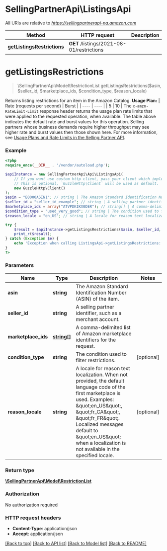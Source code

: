 # SellingPartnerApi\ListingsApi

All URIs are relative to *https://sellingpartnerapi-na.amazon.com*

Method | HTTP request | Description
------------- | ------------- | -------------
[**getListingsRestrictions**](ListingsApi.md#getListingsRestrictions) | **GET** /listings/2021-08-01/restrictions | 


# **getListingsRestrictions**
> \SellingPartnerApi\Model\RestrictionList getListingsRestrictions($asin, $seller_id, $marketplace_ids, $condition_type, $reason_locale)



Returns listing restrictions for an item in the Amazon Catalog.   **Usage Plan:**  | Rate (requests per second) | Burst | | ---- | ---- | | 5 | 10 |  The `x-amzn-RateLimit-Limit` response header returns the usage plan rate limits that were applied to the requested operation, when available. The table above indicates the default rate and burst values for this operation. Selling partners whose business demands require higher throughput may see higher rate and burst values then those shown here. For more information, see [Usage Plans and Rate Limits in the Selling Partner API](doc:usage-plans-and-rate-limits-in-the-sp-api).

### Example
```php
<?php
require_once(__DIR__ . '/vendor/autoload.php');

$apiInstance = new SellingPartnerApi\Api\ListingsApi(
    // If you want use custom http client, pass your client which implements `GuzzleHttp\ClientInterface`.
    // This is optional, `GuzzleHttp\Client` will be used as default.
    new GuzzleHttp\Client()
);
$asin = "B0000ASIN1"; // string | The Amazon Standard Identification Number (ASIN) of the item.
$seller_id = "seller_id_example"; // string | A selling partner identifier, such as a merchant account.
$marketplace_ids = array("ATVPDKIKX0DER"); // string[] | A comma-delimited list of Amazon marketplace identifiers for the request.
$condition_type = "used_very_good"; // string | The condition used to filter restrictions.
$reason_locale = "en_US"; // string | A locale for reason text localization. When not provided, the default language code of the first marketplace is used. Examples: \"en_US\", \"fr_CA\", \"fr_FR\". Localized messages default to \"en_US\" when a localization is not available in the specified locale.

try {
    $result = $apiInstance->getListingsRestrictions($asin, $seller_id, $marketplace_ids, $condition_type, $reason_locale);
    print_r($result);
} catch (Exception $e) {
    echo 'Exception when calling ListingsApi->getListingsRestrictions: ', $e->getMessage(), PHP_EOL;
}
?>
```

### Parameters

Name | Type | Description  | Notes
------------- | ------------- | ------------- | -------------
 **asin** | **string**| The Amazon Standard Identification Number (ASIN) of the item. |
 **seller_id** | **string**| A selling partner identifier, such as a merchant account. |
 **marketplace_ids** | [**string[]**](../Model/string.md)| A comma-delimited list of Amazon marketplace identifiers for the request. |
 **condition_type** | **string**| The condition used to filter restrictions. | [optional]
 **reason_locale** | **string**| A locale for reason text localization. When not provided, the default language code of the first marketplace is used. Examples: \&quot;en_US\&quot;, \&quot;fr_CA\&quot;, \&quot;fr_FR\&quot;. Localized messages default to \&quot;en_US\&quot; when a localization is not available in the specified locale. | [optional]

### Return type

[**\SellingPartnerApi\Model\RestrictionList**](../Model/RestrictionList.md)

### Authorization

No authorization required

### HTTP request headers

 - **Content-Type**: application/json
 - **Accept**: application/json

[[Back to top]](#) [[Back to API list]](../../README.md#documentation-for-api-endpoints) [[Back to Model list]](../../README.md#documentation-for-models) [[Back to README]](../../README.md)

